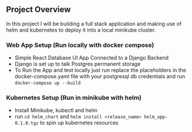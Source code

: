 ## Project Overview

In this project I will be building a full stack application and making use of helm and kubernetes to deploy it into a 
local minikube cluster.

### Web App Setup (Run locally with docker compose)

- Simple React Database UI App Connected to a Django Backend
- Django is set up to talk Postgres permanent storage
- To Run the App and test locally just run replace the placeholders in the
  docker-compose.yaml file with your postgresql db credentials and run `docker-compose up --build`

### Kubernetes Setup (Run in minikube with helm)

- Install Minikube, kubectl and helm
- run `cd helm_chart` and `helm install <release_name> helm_app-0.1.0.tgz` to spin up kubernetes resources